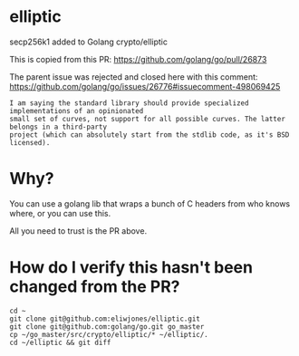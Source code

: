 # elliptic
secp256k1 added to Golang crypto/elliptic

This is copied from this PR:
https://github.com/golang/go/pull/26873

The parent issue was rejected and closed here with this comment:
https://github.com/golang/go/issues/26776#issuecomment-498069425
```
I am saying the standard library should provide specialized implementations of an opinionated
small set of curves, not support for all possible curves. The latter belongs in a third-party
project (which can absolutely start from the stdlib code, as it's BSD licensed).
```

# Why?

You can use a golang lib that wraps a bunch of C headers from who knows where, or you can use this.

All you need to trust is the PR above.

# How do I verify this hasn't been changed from the PR?
```
cd ~
git clone git@github.com:eliwjones/elliptic.git
git clone git@github.com:golang/go.git go_master
cp ~/go_master/src/crypto/elliptic/* ~/elliptic/.
cd ~/elliptic && git diff
```
